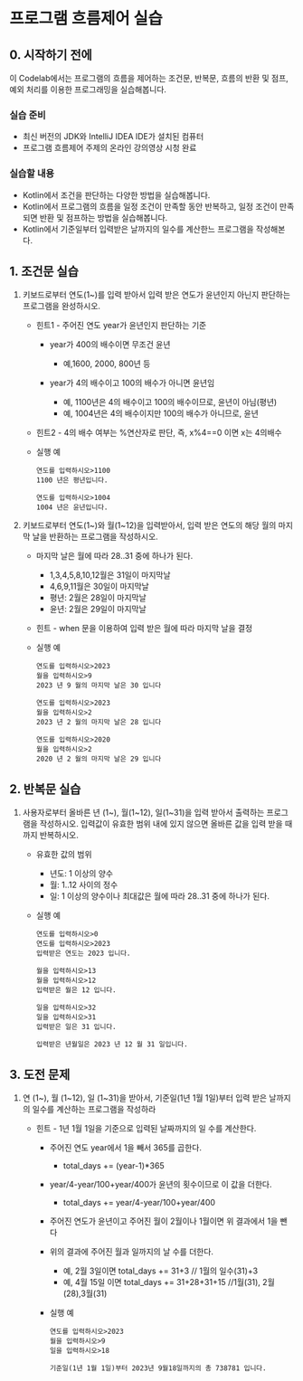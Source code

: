 # 프로그램 흐름제어 실습

## 0. 시작하기 전에

이 Codelab에서는 프로그램의 흐름을 제어하는 조건문, 반복문, 흐름의 반환 및 점프, 예외 처리를 이용한 프로그래밍을 실습해봅니다.

### 실습 준비

- 최신 버전의 JDK와 IntelliJ IDEA IDE가 설치된 컴퓨터
- 프로그램 흐름제어 주제의 온라인 강의영상 시청 완료

### 실습할 내용

- Kotlin에서 조건을 판단하는 다양한 방법을 실습해봅니다.
- Kotlin에서 프로그램의 흐름을 일정 조건이 만족할 동안 반복하고, 일정 조건이 만족되면 반환 및 점프하는 방법을 실습해봅니다.
- Kotlin에서 기준일부터 입력받은 날까지의 일수를 계산한느 프로그램을 작성해본다. 

## 1. 조건문 실습

1. 키보드로부터 연도(1~)를 입력 받아서 입력 받은 연도가 윤년인지 아닌지 판단하는 프로그램을 완성하시오.
   
   - 힌트1 - 주어진 연도 year가 윤년인지 판단하는 기준
     
     - year가 400의 배수이면 무조건 윤년
       
       - 예,1600, 2000, 800년 등
     
     - year가 4의 배수이고 100의 배수가 아니면 윤년임
       
       - 예, 1100년은 4의 배수이고 100의 배수이므로, 윤년이 아님(평년)
       - 예, 1004년은 4의 배수이지만 100의 배수가 아니므로, 윤년 
   
   - 힌트2 - 4의 배수 여부는 %연산자로 판단, 즉, x%4==0 이면 x는 4의배수
   
   - 실행 예
     
     ```
     연도를 입력하시오>1100
     1100 년은 평년입니다.
     ```
     
     ```
     연도를 입력하시오>1004
     1004 년은 윤년입니다.
     ```

1. 키보드로부터 연도(1~)와 월(1~12)을 입력받아서, 입력 받은 연도의 해당 월의 마지막 날을 반환하는 프로그램을 작성하시오.     
   
   - 마지막 날은 월에 따라 28..31 중에 하나가 된다.
     
     - 1,3,4,5,8,10,12월은 31일이 마지막날
     - 4,6,9,11월은 30일이 마지막날
     - 평년: 2월은 28일이 마지막날
     - 윤년: 2월은 29일이 마지막날
   
   - 힌트 - when 문을 이용하여 입력 받은 월에 따라 마지막 날을 결정
   
   - 실행 예
     
     ```
     연도를 입력하시오>2023
     월을 입력하시오>9
     2023 년 9 월의 마지막 날은 30 입니다
     ```
     
     ```
     연도를 입력하시오>2023
     월을 입력하시오>2
     2023 년 2 월의 마지막 날은 28 입니다
     ```
     
     ```
     연도를 입력하시오>2020
     월을 입력하시오>2
     2020 년 2 월의 마지막 날은 29 입니다
     ```

## 2. 반복문 실습

1. 사용자로부터 올바른 년 (1~), 월(1~12), 일(1~31)을 입력 받아서 출력하는 프로그램을 작성하시오. 입력값이 유효한 범위 내에 있지 않으면 올바른 값을 입력 받을 때까지 반복하시오.
   
   - 유효한 값의 범위
     - 년도: 1 이상의 양수
     - 월: 1..12 사이의 정수
     - 일: 1 이상의 양수이나 최대값은 월에 따라 28..31 중에 하나가 된다.
   
   - 실행 예
     
     ```
     연도를 입력하시오>0
     연도를 입력하시오>2023
     입력받은 연도는 2023 입니다.
     
     월을 입력하시오>13
     월을 입력하시오>12
     입력받은 월은 12 입니다.
     
     일을 입력하시오>32
     일을 입력하시오>31
     입력받은 일은 31 입니다.
     
     입력받은 년월일은 2023 년 12 월 31 일입니다.
     ```

## 3. 도전 문제

1. 연 (1~), 월 (1~12), 일 (1~31)을 받아서, 기준일(1년 1월 1일)부터 입력 받은 날까지의 일수를 계산하는 프로그램을 작성하라
   
   - 힌트 - 1년 1월 1일을 기준으로 입력된 날짜까지의 일 수를 계산한다.
     
     - 주어진 연도 year에서 1을 빼서 365를 곱한다.
       - total_days += (year-1)*365
     - year/4-year/100+year/400가 윤년의 횟수이므로 이 값을 더한다.
       - total_days += year/4-year/100+year/400
     - 주어진 연도가 윤년이고 주어진 월이 2월이나 1월이면 위 결과에서 1을 뺀다
     - 위의 결과에 주어진 월과 일까지의 날 수를 더한다. 
       - 예, 2월 3일이면 total_days += 31+3         // 1월의 일수(31)+3
       - 예, 4월 15일 이면 total_days += 31+28+31+15  //1월(31), 2월(28),3월(31)
     
     - 실행 예
     
        ```
        연도를 입력하시오>2023
        월을 입력하시오>9
        일을 입력하시오>18
     
        기준일(1년 1월 1일)부터 2023년 9월18일까지의 총 738781 입니다.
        ```
